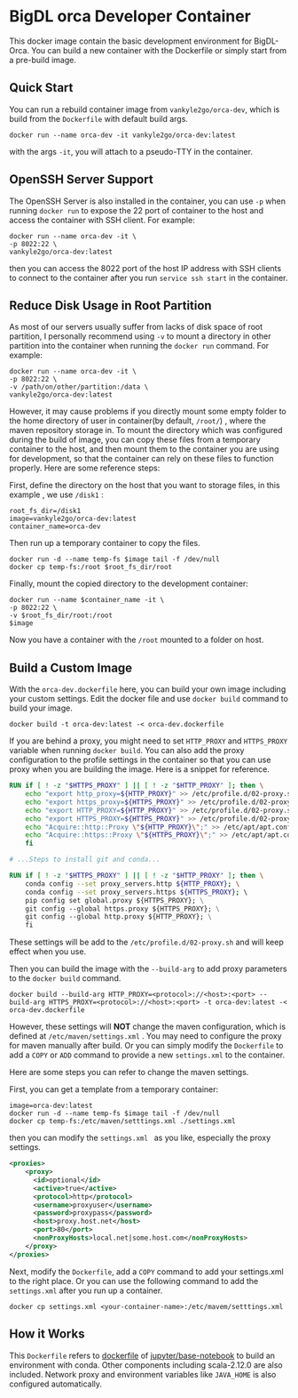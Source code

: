 # BigDL orca Developer Container

This docker image contain the basic development environment for BigDL-Orca. You can build a new container with the Dockerfile or simply start from a pre-build image. 

## Quick Start

You can run a rebuild container image from `vankyle2go/orca-dev`, which is build from the `Dockerfile` with default build args. 

```shell
docker run --name orca-dev -it vankyle2go/orca-dev:latest
```

with the args `-it`, you will attach to a pseudo-TTY in the container. 

## OpenSSH Server Support

The OpenSSH Server is also installed in the container, you can use `-p`  when running  `docker run` to expose the 22 port of container to the host and access the container with SSH client. For example:

```shell
docker run --name orca-dev -it \
-p 8022:22 \
vankyle2go/orca-dev:latest
```

then you can access the 8022 port of the host IP address with SSH clients to connect to the container after you run `service ssh start` in the container. 

## Reduce Disk Usage in Root Partition

As most of our servers usually suffer from lacks of disk space of root partition, I personally recommend using  `-v` to mount a directory in other partition into the container when running the `docker run` command. For example:

```shell
docker run --name orca-dev -it \
-p 8022:22 \
-v /path/on/other/partition:/data \
vankyle2go/orca-dev:latest
```

However, it may cause problems if you directly mount some empty folder to the home directory of user in container(by default, `/root/`) , where the maven repository storage in. To mount the directory which was configured during the build of image, you can copy these files from a temporary container to the host, and then mount them to the container you are using for development, so that the container can rely on these files to function properly. Here are some reference steps:

First, define the directory on the host that you want to storage files, in this example , we use `/disk1` : 

```shell
root_fs_dir=/disk1
image=vankyle2go/orca-dev:latest
container_name=orca-dev
```

Then run up a temporary container to copy the files. 

```shell
docker run -d --name temp-fs $image tail -f /dev/null
docker cp temp-fs:/root $root_fs_dir/root
```

Finally, mount the copied directory to the development container:

```shell
docker run --name $container_name -it \
-p 8022:22 \
-v $root_fs_dir/root:/root
$image
```

Now you have a container with the `/root` mounted to a folder on host. 

## Build a Custom Image

With the `orca-dev.dockerfile` here, you can build your own image including your custom settings. Edit the docker file and use `docker build` command to build your image. 

```
docker build -t orca-dev:latest -< orca-dev.dockerfile
```

If you are behind a proxy, you might need to set `HTTP_PROXY` and `HTTPS_PROXY` variable when running `docker build`. You can also add the proxy configuration to the profile settings in the container so that you can use proxy when you are building the image. Here is a snippet for reference. 

```Dockerfile
RUN if [ ! -z "$HTTPS_PROXY" ] || [ ! -z "$HTTP_PROXY" ]; then \
    echo "export http_proxy=${HTTP_PROXY}" >> /etc/profile.d/02-proxy.sh; \
    echo "export https_proxy=${HTTPS_PROXY}" >> /etc/profile.d/02-proxy.sh; \
    echo "export HTTP_PROXY=${HTTP_PROXY}" >> /etc/profile.d/02-proxy.sh; \
    echo "export HTTPS_PROXY=${HTTPS_PROXY}" >> /etc/profile.d/02-proxy.sh; \
    echo "Acquire::http::Proxy \"${HTTP_PROXY}\";" >> /etc/apt/apt.conf; \
    echo "Acquire::https::Proxy \"${HTTPS_PROXY}\";" >> /etc/apt/apt.conf; \
    fi

# ...Steps to install git and conda...

RUN if [ ! -z "$HTTPS_PROXY" ] || [ ! -z "$HTTP_PROXY" ]; then \
    conda config --set proxy_servers.http ${HTTP_PROXY}; \
    conda config --set proxy_servers.https ${HTTPS_PROXY}; \ 
    pip config set global.proxy ${HTTPS_PROXY}; \
    git config --global https.proxy ${HTTPS_PROXY}; \
    git config --global http.proxy ${HTTP_PROXY}; \
    fi
```

These settings will be add to the `/etc/profile.d/02-proxy.sh` and will keep effect when you use. 

Then you can build the image with the `--build-arg` to add proxy parameters to the `docker build` command. 

```shell
docker build --build-arg HTTP_PROXY=<protocol>://<host>:<port> --build-arg HTTPS_PROXY=<protocol>://<host>:<port> -t orca-dev:latest -< orca-dev.dockerfile
```

However, these settings will **NOT** change the maven configuration, which is defined at `/etc/maven/settings.xml` . You may need to configure the proxy for maven manually after build. Or you can simply modify the `Dockerfile` to add a `COPY` or `ADD` command to provide a new `settings.xml` to the container.

Here are some steps you can refer to change the maven settings. 

First, you can get a template from a temporary container:

```shell
image=orca-dev:latest
docker run -d --name temp-fs $image tail -f /dev/null
docker cp temp-fs:/etc/maven/setttings.xml ./settings.xml
```

then you can modify the `settings.xml ` as you like, especially the proxy settings. 

```xml
<proxies>
    <proxy>
      <id>optional</id>
      <active>true</active>
      <protocol>http</protocol>
      <username>proxyuser</username>
      <password>proxypass</password>
      <host>proxy.host.net</host>
      <port>80</port>
      <nonProxyHosts>local.net|some.host.com</nonProxyHosts>
    </proxy>
</proxies>
```

Next, modify the `Dockerfile`, add a `COPY` command to add your settings.xml to the right place. Or you can use the following command to add the `settings.xml` after you run up a container.

```shell
docker cp settings.xml <your-container-name>:/etc/mavem/setttings.xml
```



## How it Works

This `Dockerfile` refers to [dockerfile](https://github.com/jupyter/docker-stacks/tree/master/base-notebook) of  [jupyter/base-notebook](https://hub.docker.com/r/jupyter/base-notebook) to build an environment with conda. Other components including scala-2.12.0 are also included. Network proxy and environment variables like `JAVA_HOME` is also configured  automatically. 

